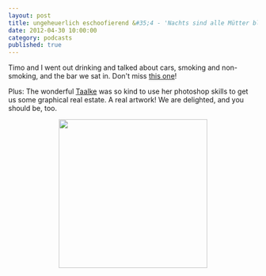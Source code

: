 ```yaml
---
layout: post
title: ungeheuerlich eschoofierend &#35;4 - 'Nachts sind alle Mütter blau'
date: 2012-04-30 10:00:00
category: podcasts
published: true
---
```

Timo and I went out drinking and talked about cars, smoking and non-smoking, and the bar we sat in. Don't miss [this one](http://ue.buzzsprout.com/5450/47271-nachts-sind-alle-mutter-blau.mp3)!

Plus: The wonderful [Taalke](https://twitter.com/#!/talinee) was so kind to use her photoshop skills to get us some graphical real estate. A real artwork! We are delighted, and you should be, too.
<br>
<p style="text-align: center;"><a href="https://blog.timmschoof.com/images/artwork_ue.jpg"><img src="https://blog.timmschoof.com/images/artwork_ue.jpg" width="300px"; height="300px"; /></a></p>
